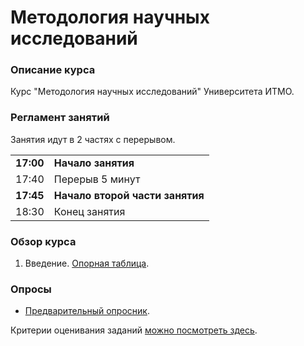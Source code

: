 # Методология научных исследований           
### Описание курса

Курс "Методология научных исследований" Университета ИТМО.


### Регламент занятий

Занятия идут в 2 частях с перерывом.    
           

|||
|---|---|
|**17:00**|**Начало занятия**|      
|17:40|Перерыв 5 минут| 
|**17:45**|**Начало второй части занятия**|      
|18:30|Конец занятия|       
   

### Обзор курса
1. Введение. [Опорная таблица](https://docs.google.com/spreadsheets/d/1esUGNvziQveAX_jJ41M6-TA5O0jOCthemr3i8-suitw/edit#gid=0).


### Опросы 
- [Предварительный опросник](https://forms.gle/ss3LEoxCqwi2Sv7h6).         
        

Критерии оценивания заданий [можно посмотреть здесь](https://docs.google.com/spreadsheets/d/e/2PACX-1vTLcZV4N8MRtQDf4gwNRFMwgGvHZTIO5UgXg6X_nNAT4qZcFTE0akKKcnY_Dqoxp5p1fFk3_GV3lE8t/pubhtml?gid=89431691&single=true).



